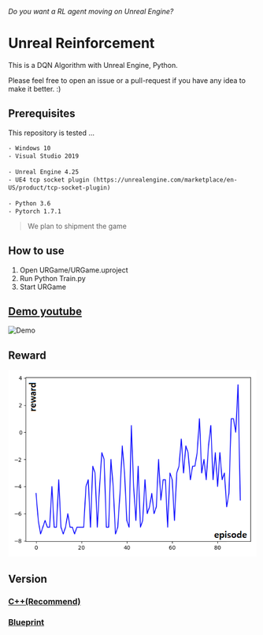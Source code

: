 *Do you want a RL agent moving on Unreal Engine?*

# Unreal Reinforcement

This is a DQN Algorithm with Unreal Engine, Python.  

Please feel free to open an issue or a pull-request if you have any idea to make it better. :)



## Prerequisites
This repository is tested ...
```
- Windows 10
- Visual Studio 2019

- Unreal Engine 4.25
- UE4 tcp socket plugin (https://unrealengine.com/marketplace/en-US/product/tcp-socket-plugin)

- Python 3.6
- Pytorch 1.7.1
```
> We plan to shipment the game

## How to use
1. Open URGame/URGame.uproject
2. Run Python Train.py
3. Start URGame
   
## [Demo youtube](https://www.youtube.com/watch?v=9NzTpVfRoCg)
![Demo](img/Demo.gif)  
## Reward
![Reward1](img/reward1.png)  

## Version
### [C++(Recommend)](https://github.com/SHSongs/UnrealReinforcement/tree/cpp)  
### [Blueprint](https://github.com/SHSongs/UnrealReinforcement/tree/blueprint)


